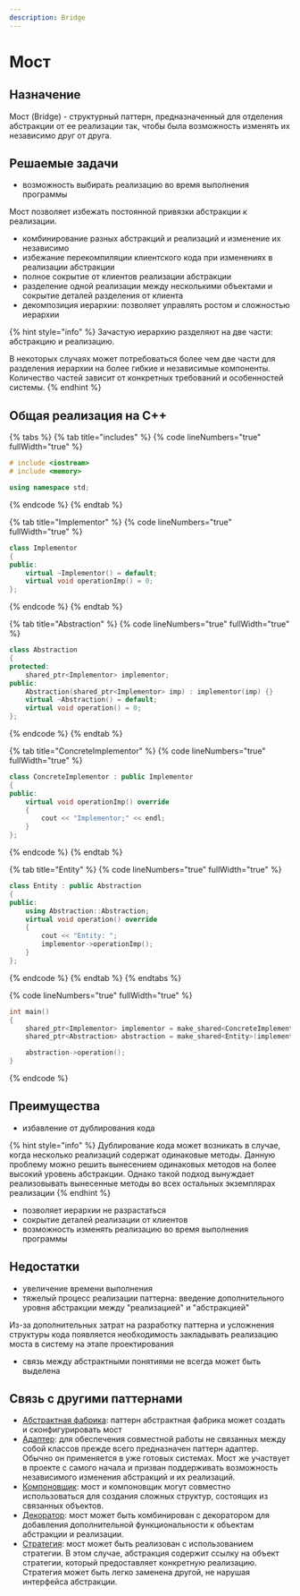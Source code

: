 ```yaml
---
description: Bridge
---
```


# Мост

## Назначение

Мост (Bridge) - структурный паттерн, предназначенный для отделения абстракции от ее реализации так, чтобы была возможность изменять их независимо друг от друга.

## Решаемые задачи

* возможность выбирать реализацию во время выполнения программы

Мост позволяет избежать постоянной привязки абстракции к реализации.

* комбинирование разных абстракций и реализаций и изменение их независимо
* избежание перекомпиляции клиентского кода при изменениях в реализации абстракции
* полное сокрытие от клиентов реализации абстракции
* разделение одной реализации между несколькими объектами и сокрытие деталей разделения от клиента
* декомпозиция иерархии: позволяет управлять ростом и сложностью иерархии

{% hint style="info" %}
Зачастую иерархию разделяют на две части: абстракцию и реализацию.

В некоторых случаях может потребоваться более чем две части для разделения иерархии на более гибкие и независимые компоненты. Количество частей зависит от конкретных требований и особенностей системы.
{% endhint %}

## Общая реализация на С++

{% tabs %}
{% tab title="includes" %}
{% code lineNumbers="true" fullWidth="true" %}
```cpp
# include <iostream>
# include <memory>

using namespace std;
```
{% endcode %}
{% endtab %}

{% tab title="Implementor" %}
{% code lineNumbers="true" fullWidth="true" %}
```cpp
class Implementor
{
public:
    virtual ~Implementor() = default;
    virtual void operationImp() = 0;
};
```
{% endcode %}
{% endtab %}

{% tab title="Abstraction" %}
{% code lineNumbers="true" fullWidth="true" %}
```cpp
class Abstraction
{
protected:
    shared_ptr<Implementor> implementor;
public:
    Abstraction(shared_ptr<Implementor> imp) : implementor(imp) {}
    virtual ~Abstraction() = default;
    virtual void operation() = 0;
};
```
{% endcode %}
{% endtab %}

{% tab title="ConcreteImplementor" %}
{% code lineNumbers="true" fullWidth="true" %}
```cpp
class ConcreteImplementor : public Implementor
{
public:
    virtual void operationImp() override 
    { 
        cout << "Implementor;" << endl; 
    }
};
```
{% endcode %}
{% endtab %}

{% tab title="Entity" %}
{% code lineNumbers="true" fullWidth="true" %}
```cpp
class Entity : public Abstraction
{
public:
    using Abstraction::Abstraction;
    virtual void operation() override 
    {     
        cout << "Entity: "; 
        implementor->operationImp(); 
    }
};
```
{% endcode %}
{% endtab %}
{% endtabs %}

{% code lineNumbers="true" fullWidth="true" %}
```cpp
int main()
{
    shared_ptr<Implementor> implementor = make_shared<ConcreteImplementor>();
    shared_ptr<Abstraction> abstraction = make_shared<Entity>(implementor);

    abstraction->operation();
}
```
{% endcode %}

## Преимущества

* избавление от дублирования кода

{% hint style="info" %}
Дублирование кода может возникать в случае, когда несколько реализаций содержат одинаковые методы. Данную проблему можно решить вынесением одинаковых методов на более высокий уровень абстракции. Однако такой подход вынуждает реализовывать вынесенные методы во всех остальных экземплярах реализации
{% endhint %}

* позволяет иерархии не разрастаться
* сокрытие деталей реализации от клиентов
* возможность изменять реализацию во время выполнения программы

## Недостатки

* увеличение времени выполнения
* тяжелый процесс реализации паттерна: введение дополнительного уровня абстракции между "реализацией" и "абстракцией"

Из-за дополнительных затрат на разработку паттерна и усложнения структуры кода появляется необходимость закладывать реализацию моста в систему на этапе проектирования

* связь между абстрактными понятиями не всегда может быть выделена

## Связь с другими паттернами

* [Абстрактная фабрика](../creationals-patterns/abstract-factory.md): паттерн абстрактная фабрика может создать и сконфигурировать мост
* [Адаптер](adapter/): для обеспечения совместной работы не связанных между собой классов прежде всего предназначен паттерн адаптер. Обычно он применяется в уже готовых системах. Мост же участвует в проекте с самого начала и призван поддерживать возможность независимого изменения абстракций и их реализаций.
* [Компоновщик](composite.md): мост и компоновщик могут совместно использоваться для создания сложных структур, состоящих из связанных объектов.
* [Декоратор](dekorator.md): мост может быть комбинирован с декоратором для добавления дополнительной функциональности к объектам абстракции и реализации.
* [Стратегия](../behavioral-patterns/strategy.md): мост может быть реализован с использованием стратегии. В этом случае, абстракция содержит ссылку на объект стратегии, который предоставляет конкретную реализацию. Стратегия может быть легко заменена другой, не нарушая интерфейса абстракции.
